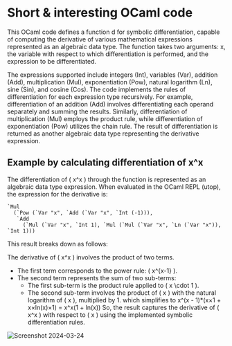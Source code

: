 # Short & interesting OCaml code
This OCaml code defines a function d for symbolic differentiation, capable of computing the derivative of various mathematical expressions represented as an algebraic data type. The function takes two arguments: x, the variable with respect to which differentiation is performed, and the expression to be differentiated.

The expressions supported include integers (Int), variables (Var), addition (Add), multiplication (Mul), exponentiation (Pow), natural logarithm (Ln), sine (Sin), and cosine (Cos). The code implements the rules of differentiation for each expression type recursively.
For example, differentiation of an addition (Add) involves differentiating each operand separately and summing the results. Similarly, differentiation of multiplication (Mul) employs the product rule, while differentiation of exponentiation (Pow) utilizes the chain rule.
The result of differentiation is returned as another algebraic data type representing the derivative expression.

## Example by calculating differentiation of x^x
The differentiation of ( x^x ) through the function is represented as an algebraic data type expression. When evaluated in the OCaml REPL (utop), the expression for the derivative is:

```
`Mul
  (`Pow (`Var "x", `Add (`Var "x", `Int (-1))),
   `Add
     (`Mul (`Var "x", `Int 1), `Mul (`Mul (`Var "x", `Ln (`Var "x")), `Int 1)))
```
This result breaks down as follows:

The derivative of ( x^x ) involves the product of two terms.
- The first term corresponds to the power rule: ( x^{x-1} ).
- The second term represents the sum of two sub-terms:
  - The first sub-term is the product rule applied to ( x \cdot 1 ).
  - The second sub-term involves the product of ( x ) with the natural logarithm of ( x ), multiplied by 1. which simplifies to x^(x - 1)*(x×1 + x×ln(x)×1) = x^x(1 + ln(x)) So, the result captures the derivative of ( x^x ) with respect to ( x ) using the implemented symbolic differentiation rules.

![Screenshot 2024-03-24](https://github.com/Siddhi-agg/OCaml-Challenge/assets/101979598/56d2dbdb-86bc-4e6c-ae42-fa07767189f6)

 
